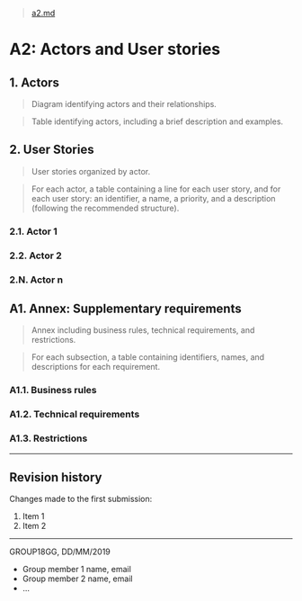 > [a2.md](uploads/f31155fc1726107378d9f72a6cd4ab51/a2.md)

# A2: Actors and User stories

## 1. Actors

> Diagram identifying actors and their relationships.

> Table identifying actors, including a brief description and examples.

## 2. User Stories

> User stories organized by actor.

> For each actor, a table containing a line for each user story, and for each user story: an identifier, a name, a priority, and a description (following the recommended structure).

### 2.1. Actor 1

### 2.2. Actor 2

### 2.N. Actor n

## A1. Annex: Supplementary requirements

> Annex including business rules, technical requirements, and restrictions.

> For each subsection, a table containing identifiers, names, and descriptions for each requirement.

### A1.1. Business rules

### A1.2. Technical requirements

### A1.3. Restrictions

***

## Revision history

Changes made to the first submission:
1. Item 1
1. Item 2

***

GROUP18GG, DD/MM/2019

* Group member 1 name, email
* Group member 2 name, email
* ...